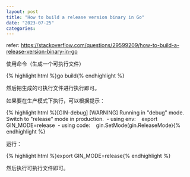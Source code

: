 ```yaml
---
layout: post
title: "How to build a release version binary in Go"
date: "2023-07-25"
categories: 
---
```

<p>refer: <a href="https://stackoverflow.com/questions/29599209/how-to-build-a-release-version-binary-in-go">https://stackoverflow.com/questions/29599209/how-to-build-a-release-version-binary-in-go</a></p>
<p>使用命令（生成一个可执行文件）</p>
{% highlight html %}go build{% endhighlight %}
<p>然后把生成的可执行文件进行执行即可。</p>
<p>如果要在生产模式下执行，可以根据提示：</p>
{% highlight html %}[GIN-debug] [WARNING] Running in &quot;debug&quot; mode. Switch to &quot;release&quot; mode in production.
&nbsp;- using env:&nbsp;&nbsp; &nbsp;export GIN_MODE=release
&nbsp;- using code:&nbsp;&nbsp; &nbsp;gin.SetMode(gin.ReleaseMode){% endhighlight %}
<p>运行：</p>
{% highlight html %}export GIN_MODE=release{% endhighlight %}
<p>然后执行可执行文件即可。</p>
<p>&nbsp;</p>
